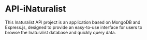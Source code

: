 # API-iNaturalist
This Inaturalist API project is an application based on MongoDB and Express.js, designed to provide an easy-to-use interface for users to browse the Inaturalist database and quickly query data. 
